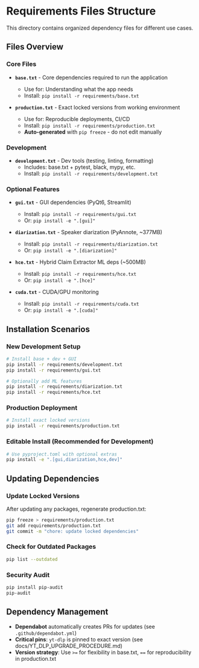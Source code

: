 # Requirements Files Structure

This directory contains organized dependency files for different use cases.

## Files Overview

### Core Files

- **`base.txt`** - Core dependencies required to run the application
  - Use for: Understanding what the app needs
  - Install: `pip install -r requirements/base.txt`

- **`production.txt`** - Exact locked versions from working environment
  - Use for: Reproducible deployments, CI/CD
  - Install: `pip install -r requirements/production.txt`
  - **Auto-generated** with `pip freeze` - do not edit manually

### Development

- **`development.txt`** - Dev tools (testing, linting, formatting)
  - Includes: base.txt + pytest, black, mypy, etc.
  - Install: `pip install -r requirements/development.txt`

### Optional Features

- **`gui.txt`** - GUI dependencies (PyQt6, Streamlit)
  - Install: `pip install -r requirements/gui.txt`
  - Or: `pip install -e ".[gui]"`

- **`diarization.txt`** - Speaker diarization (PyAnnote, ~377MB)
  - Install: `pip install -r requirements/diarization.txt`
  - Or: `pip install -e ".[diarization]"`

- **`hce.txt`** - Hybrid Claim Extractor ML deps (~500MB)
  - Install: `pip install -r requirements/hce.txt`
  - Or: `pip install -e ".[hce]"`

- **`cuda.txt`** - CUDA/GPU monitoring
  - Install: `pip install -r requirements/cuda.txt`
  - Or: `pip install -e ".[cuda]"`

## Installation Scenarios

### New Development Setup
```bash
# Install base + dev + GUI
pip install -r requirements/development.txt
pip install -r requirements/gui.txt

# Optionally add ML features
pip install -r requirements/diarization.txt
pip install -r requirements/hce.txt
```

### Production Deployment
```bash
# Install exact locked versions
pip install -r requirements/production.txt
```

### Editable Install (Recommended for Development)
```bash
# Use pyproject.toml with optional extras
pip install -e ".[gui,diarization,hce,dev]"
```

## Updating Dependencies

### Update Locked Versions
After updating any packages, regenerate production.txt:
```bash
pip freeze > requirements/production.txt
git add requirements/production.txt
git commit -m "chore: update locked dependencies"
```

### Check for Outdated Packages
```bash
pip list --outdated
```

### Security Audit
```bash
pip install pip-audit
pip-audit
```

## Dependency Management

- **Dependabot** automatically creates PRs for updates (see `.github/dependabot.yml`)
- **Critical pins**: `yt-dlp` is pinned to exact version (see docs/YT_DLP_UPGRADE_PROCEDURE.md)
- **Version strategy**: Use `>=` for flexibility in base.txt, `==` for reproducibility in production.txt
